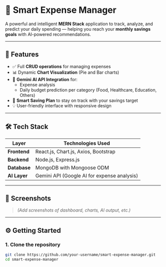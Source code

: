 # 💸 Smart Expense Manager

A powerful and intelligent **MERN Stack** application to track, analyze, and predict your daily spending — helping you reach your **monthly savings goals** with AI-powered recommendations.

---

## 🚀 Features

- ✅ Full **CRUD operations** for managing expenses
- 📊 Dynamic **Chart Visualization** (Pie and Bar charts)
- 🤖 **Gemini AI API Integration** for:
  - Expense analysis
  - Daily budget prediction per category (Food, Healthcare, Education, Others)
- 🎯 **Smart Saving Plan** to stay on track with your savings target
- 💡 User-friendly interface with responsive design

---

## 🛠️ Tech Stack

| Layer        | Technologies Used                        |
|--------------|-------------------------------------------|
| **Frontend** | React.js, Chart.js, Axios, Bootstrap      |
| **Backend**  | Node.js, Express.js                      |
| **Database** | MongoDB with Mongoose ODM                |
| **AI Layer** | Gemini API (Google AI for expense analysis) |

---

## 📸 Screenshots

> *(Add screenshots of dashboard, charts, AI output, etc.)*

---

## ⚙️ Getting Started

### 1. Clone the repository

```bash
git clone https://github.com/your-username/smart-expense-manager.git
cd smart-expense-manager
